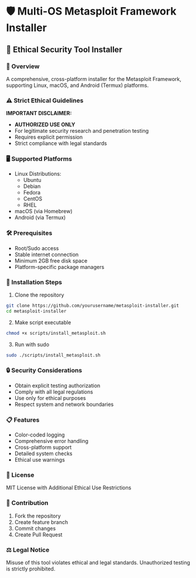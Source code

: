 # 🛡️ Multi-OS Metasploit Framework Installer

## 🚨 Ethical Security Tool Installer

### 📝 Overview
A comprehensive, cross-platform installer for the Metasploit Framework, supporting Linux, macOS, and Android (Termux) platforms.

### ⚠️ Strict Ethical Guidelines
**IMPORTANT DISCLAIMER:**
- **AUTHORIZED USE ONLY**
- For legitimate security research and penetration testing
- Requires explicit permission
- Strict compliance with legal standards

### 🖥️ Supported Platforms
- Linux Distributions:
  - Ubuntu
  - Debian
  - Fedora
  - CentOS
  - RHEL
- macOS (via Homebrew)
- Android (via Termux)

### 🛠️ Prerequisites
- Root/Sudo access
- Stable internet connection
- Minimum 2GB free disk space
- Platform-specific package managers

### 🚀 Installation Steps
1. Clone the repository
```bash
git clone https://github.com/yourusername/metasploit-installer.git
cd metasploit-installer
```

2. Make script executable
```bash
chmod +x scripts/install_metasploit.sh
```

3. Run with sudo
```bash
sudo ./scripts/install_metasploit.sh
```

### 🔒 Security Considerations
- Obtain explicit testing authorization
- Comply with all legal regulations
- Use only for ethical purposes
- Respect system and network boundaries

### 📋 Features
- Color-coded logging
- Comprehensive error handling
- Cross-platform support
- Detailed system checks
- Ethical use warnings

### 📄 License
MIT License with Additional Ethical Use Restrictions

### 🤝 Contribution
1. Fork the repository
2. Create feature branch
3. Commit changes
4. Create Pull Request

### ⚖️ Legal Notice
Misuse of this tool violates ethical and legal standards. 
Unauthorized testing is strictly prohibited.
